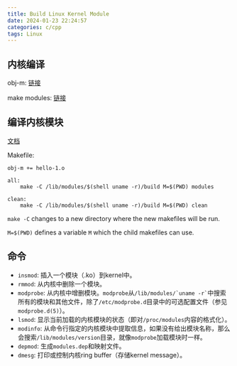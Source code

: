 ```yaml
---
title: Build Linux Kernel Module
date: 2024-01-23 22:24:57
categories: c/cpp
tags: Linux
---
```


## 内核编译

obj-m: [链接](https://stackoverflow.com/questions/57839941/what-is-the-meaning-of-obj-m-in-linux-device-driver-makefile)

make modules: [链接](https://askubuntu.com/questions/1363530/what-does-make-and-make-modules-do-when-compiling-building-the-kernel)

## 编译内核模块

[文档](https://tldp.org/LDP/lkmpg/2.6/html/x181.html)

Makefile:

    obj-m += hello-1.o

    all:
    	make -C /lib/modules/$(shell uname -r)/build M=$(PWD) modules

    clean:
    	make -C /lib/modules/$(shell uname -r)/build M=$(PWD) clean

`make -C` changes to a new directory where the new makefiles will be run.

`M=$(PWD)` defines a variable `M` which the child makefiles can use.

## 命令

- `insmod`: 插入一个模块（.ko）到kernel中。
- `rmmod`: 从内核中删除一个模块。
- `modprobe`: 从内核中增删模块。`modprobe`从`` /lib/modules/`uname -r` ``中搜索所有的模块和其他文件，除了`/etc/modprobe.d`目录中的可选配置文件（参见`modprobe.d(5)`）。
- `lsmod`: 显示当前加载的内核模块的状态（即对`/proc/modules`内容的格式化）。
- `modinfo`: 从命令行指定的内核模块中提取信息，如果没有给出模块名称，那么会搜索`/lib/modules/version`目录，就像`modprobe`加载模块时一样。
- `depmod`: 生成`modules.dep`和映射文件。
- `dmesg`: 打印或控制内核ring buffer（存储kernel message）。